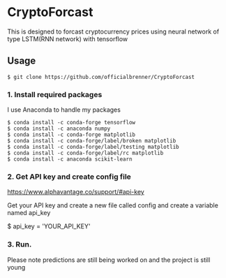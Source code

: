 # CryptoForcast

This is designed to forcast cryptocurrency prices using neural network of type LSTM(RNN network) with tensorflow 

## Usage

```$ git clone https://github.com/officialbrenner/CryptoForcast```

### 1. Install required packages
I use Anaconda to handle my packages
```
$ conda install -c conda-forge tensorflow 
$ conda install -c anaconda numpy 
$ conda install -c conda-forge matplotlib 
$ conda install -c conda-forge/label/broken matplotlib 
$ conda install -c conda-forge/label/testing matplotlib 
$ conda install -c conda-forge/label/rc matplotlib
$ conda install -c anaconda scikit-learn 
```
### 2. Get API key and create config file

https://www.alphavantage.co/support/#api-key

Get your API key and create a new file called config and create a variable named api_key 

$ api_key = 'YOUR_API_KEY'

### 3. Run. 
Please note predictions are still being worked on and the project is still young
